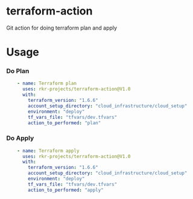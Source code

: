 # terraform-action
Git action for doing terraform plan and apply
# Usage
### Do Plan
```yaml
    - name: Terraform plan
      uses: rkr-projects/terraform-action@V1.0
      with:
        terraform_version: "1.6.6"
        account_setup_directory: "cloud_infrastructure/cloud_setup"
        environment: "deploy"
        tf_vars_file: "tfvars/dev.tfvars"
        action_to_performed: "plan"
```
### Do Apply
```yaml
    - name: Terraform apply
      uses: rkr-projects/terraform-action@V1.0
      with:
        terraform_version: "1.6.6"
        account_setup_directory: "cloud_infrastructure/cloud_setup"
        environment: "deploy"
        tf_vars_file: "tfvars/dev.tfvars"
        action_to_performed: "apply"
```
